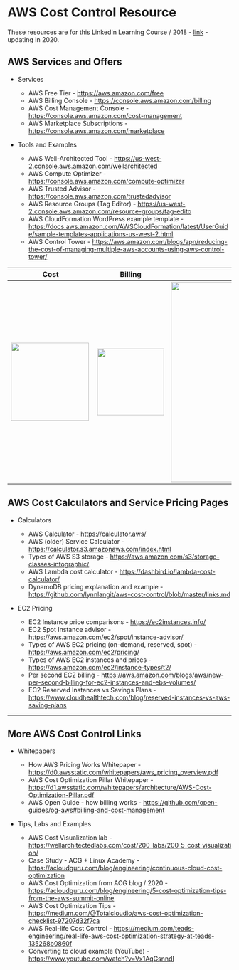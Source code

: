 # AWS Cost Control Resource

These resources are for this LinkedIn Learning Course / 2018 - [link](https://www.linkedin.com/learning/amazon-web-services-controlling-cost) - updating in 2020.  

## AWS Services and Offers

- Services
  - AWS Free Tier - https://aws.amazon.com/free
  - AWS Billing Console - https://console.aws.amazon.com/billing
  - AWS Cost Management Console - https://console.aws.amazon.com/cost-management
  - AWS Marketplace Subscriptions - https://console.aws.amazon.com/marketplace
  
- Tools and Examples
  - AWS Well-Architected Tool - https://us-west-2.console.aws.amazon.com/wellarchitected
  - AWS Compute Optimizer - https://console.aws.amazon.com/compute-optimizer
  - AWS Trusted Advisor - https://console.aws.amazon.com/trustedadvisor
  - AWS Resource Groups (Tag Editor) - https://us-west-2.console.aws.amazon.com/resource-groups/tag-edito
  - AWS CloudFormation WordPress example template - https://docs.aws.amazon.com/AWSCloudFormation/latest/UserGuide/sample-templates-applications-us-west-2.html
  - AWS Control Tower - https://aws.amazon.com/blogs/apn/reducing-the-cost-of-managing-multiple-aws-accounts-using-aws-control-tower/

|      Cost       |  Billing | S3 Info |
|:-------------:|:------:|:------:|
|  <img src="https://github.com/lynnlangit/aws-cost-control/blob/master/images/cost.png" width="175" align="left"> | <img src="https://github.com/lynnlangit/aws-cost-control/blob/master/images/billing.png" width="150" align="top">  | <img src="https://github.com/lynnlangit/aws-cost-control/blob/master/images/s3-types.png" width="450" align="top">  | 


## AWS Cost Calculators and Service Pricing Pages

- Calculators
  - AWS Calculator - https://calculator.aws/
  - AWS (older) Service Calculator - https://calculator.s3.amazonaws.com/index.html
  - Types of AWS S3 storage - https://aws.amazon.com/s3/storage-classes-infographic/
  - AWS Lambda cost calculator - https://dashbird.io/lambda-cost-calculator/
  - DynamoDB pricing explanation and example - https://github.com/lynnlangit/aws-cost-control/blob/master/links.md
  
- EC2 Pricing
  - EC2 Instance price comparisons - https://ec2instances.info/
  - EC2 Spot Instance advisor - https://aws.amazon.com/ec2/spot/instance-advisor/
  - Types of AWS EC2 pricing (on-demand, reserved, spot) - https://aws.amazon.com/ec2/pricing/
  - Types of AWS EC2 instances and prices - https://aws.amazon.com/ec2/instance-types/t2/
  - Per second EC2 billing - https://aws.amazon.com/blogs/aws/new-per-second-billing-for-ec2-instances-and-ebs-volumes/
  - EC2 Reserved Instances vs Savings Plans - https://www.cloudhealthtech.com/blog/reserved-instances-vs-aws-saving-plans
---

## More AWS Cost Control Links

- Whitepapers
  - How AWS Pricing Works Whitepaper - https://d0.awsstatic.com/whitepapers/aws_pricing_overview.pdf
  - AWS Cost Optimization Pillar Whitepaper - https://d1.awsstatic.com/whitepapers/architecture/AWS-Cost-Optimization-Pillar.pdf
  - AWS Open Guide - how billing works - https://github.com/open-guides/og-aws#billing-and-cost-management
  
- Tips, Labs and Examples
  - AWS Cost Visualization lab - https://wellarchitectedlabs.com/cost/200_labs/200_5_cost_visualization/
  - Case Study - ACG + Linux Academy - https://acloudguru.com/blog/engineering/continuous-cloud-cost-optimization
  - AWS Cost Optimization from ACG blog / 2020 - https://acloudguru.com/blog/engineering/5-cost-optimization-tips-from-the-aws-summit-online
  - AWS Cost Optimization Tips - https://medium.com/@Totalcloudio/aws-cost-optimization-checklist-97207d32f7ca
  - AWS Real-life Cost Control - https://medium.com/teads-engineering/real-life-aws-cost-optimization-strategy-at-teads-135268b0860f
  - Converting to cloud example (YouTube) - https://www.youtube.com/watch?v=Vx1AqGsnndI

